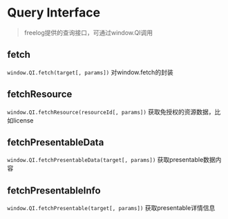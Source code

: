 # Query Interface

> freelog提供的查询接口，可通过window.QI调用

## fetch
``window.QI.fetch(target[, params])`` 对window.fetch的封装

## fetchResource
``window.QI.fetchResource(resourceId[, params])`` 获取免授权的资源数据，比如license

## fetchPresentableData
``window.QI.fetchPresentableData(target[, params])``  获取presentable数据内容

## fetchPresentableInfo
``window.QI.fetchPresentable(target[, params])``  获取presentable详情信息